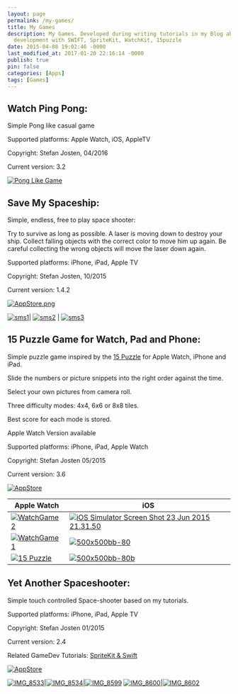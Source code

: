 ```yaml
---
layout: page
permalink: /my-games/
title: My Games
description: My Games. Developed during writing tutorials in my Blog about iOS game
  development with SWIFT, SpriteKit, WatchKit, 15puzzle
date: 2015-04-08 19:02:46 -0000
last_modified_at: 2017-01-20 22:16:14 -0000
publish: true
pin: false
categories: [Apps]
tags: [Games]
---
```

## Watch Ping Pong:

Simple Pong like casual game

Supported platforms: Apple Watch, iOS, AppleTV

Copyright: Stefan Josten, 04/2016

Current version: 3.2

[![Pong Like Game](/assets/2015/04/WatchPingPongGif.gif)](/assets/2015/04/WatchPingPongGif.gif)


## Save My Spaceship:

Simple, endless, free to play space shooter:

Try to survive as long as possible. A laser is moving down to destroy your ship. Collect falling objects with the correct color to move him up again. Be careful collecting the wrong objects will move the laser down again.

Supported platforms: iPhone, iPad, Apple TV

Copyright: Stefan Josten, 10/2015 

Current version: 1.4.2

[![AppStore.png](/assets/2015/11/AppStore1.png)](https://itunes.apple.com/us/app/save-my-spaceship/id970195914?mt=8 "Save My Spaceship")


[![sms1](/assets/2015/04/sms1.png)](/assets/2015/04/sms1.png)| [![sms2](/assets/2015/04/sms2.png)](/assets/2015/04/sms2.png) | [![sms3](/assets/2015/04/sms3-1.jpg) ](/assets/2015/04/sms3-1.jpg)

## 15 Puzzle Game for Watch, Pad and Phone:

Simple puzzle game inspired by the [15 Puzzle](https://en.wikipedia.org/wiki/15_puzzle) for Apple Watch, iPhone and iPad.

Slide the numbers or picture snippets into the right order against the time.

Select your own pictures from camera roll.

Three difficulty modes: 4x4, 6x6 or 8x8 tiles.

Best score for each mode is stored.

Apple Watch Version available

Supported platforms: iPhone, iPad, Apple Watch

Copyright: Stefan Josten 05/2015

Current version: 3.6

[![AppStore](/assets/2015/04/AppStore1.png)](https://itunes.apple.com/app/yet-another-watch-puzzle-game/id997514879?ls=1&amp;mt=8)


| Apple Watch | iOS |  
| --- | --- |  
[![WatchGame2](/assets/2016/04/WatchGame2.png)](/assets/2016/04/WatchGame2.png) | [![iOS Simulator Screen Shot 23 Jun 2015 21.31.50](/assets/2015/04/iOS-Simulator-Screen-Shot-23-Jun-2015-21.31.50.png)](/assets/2015/04/iOS-Simulator-Screen-Shot-23-Jun-2015-21.31.50.png)
[![WatchGame1](/assets/2016/04/WatchGame1.jpg)](/assets/2016/04/WatchGame1.jpg) | [![500x500bb-80](/assets/2015/04/500x500bb-80-1.jpg)](/assets/2015/04/500x500bb-80-1.jpg)
[![15 Puzzle](/assets/2016/04/Simulator-Screen-Shot-23-Apr-2016-09.40.13-1.jpg)](/assets/2016/04/Simulator-Screen-Shot-23-Apr-2016-09.40.13-1.jpg) | [![500x500bb-80b](/assets/2015/04/500x500bb-80b-1.jpg)](/assets/2015/04/500x500bb-80b-1.jpg)


## Yet Another Spaceshooter:

Simple touch controlled Space-shooter based on my tutorials.

Supported platforms: iPhone, iPad, Apple TV

Copyright: Stefan Josten 01/2015

Current version: 2.4

Related GameDev Tutorials: [SpriteKit & Swift](https://developerplayground.net)

[![AppStore](/assets/2015/04/AppStore1.png)](https://itunes.apple.com/us/app/yet-another-spaceshooter/id949662362?mt=8)


[![IMG_8533](/assets/2015/04/IMG_8533-1.jpg)](/assets/2015/04/IMG_8533-1.jpg)|[![IMG_8534](/assets/2015/04/IMG_8534-1.jpg)](/assets/2015/04/IMG_8534-1.jpg)|[![IMG_8599](/assets/2015/04/IMG_8599-1.jpg)](/assets/2015/04/IMG_8599-1.jpg)
[![IMG_8600](/assets/2015/04/IMG_8600-1.jpg)](/assets/2015/04/IMG_8600-1.jpg)|[![IMG_8602](/assets/2015/04/IMG_8602-1.jpg)](/assets/2015/04/IMG_8602-1.jpg)



